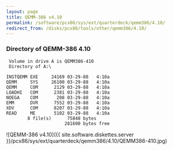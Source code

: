 ```yaml
---
layout: page
title: QEMM-386 v4.10
permalink: /software/pcx86/sys/ext/quarterdeck/qemm386/4.10/
redirect_from: /disks/pcx86/tools/other/qemm386/4.10/
---
```


### Directory of QEMM-386 4.10

	 Volume in drive A is QEMM386-410
	 Directory of A:\

	INSTQEMM EXE     24169 03-29-88   4:10a
	QEMM     SYS     26100 03-29-88   4:10a
	QEMM     COM      2129 03-29-88   4:10a
	LOADHI   COM      2381 03-29-88   4:10a
	NOEGA    COM       208 03-29-88   4:10a
	EMM      DVR      7552 03-29-88   4:10a
	XDV      COM      8207 03-29-88   4:10a
	READ     ME       5102 03-29-88   4:10a
	        8 file(s)      75848 bytes
	                      281600 bytes free

![QEMM-386 v4.10]({{ site.software.diskettes.server }}/pcx86/sys/ext/quarterdeck/qemm386/4.10/QEMM386-410.jpg)
